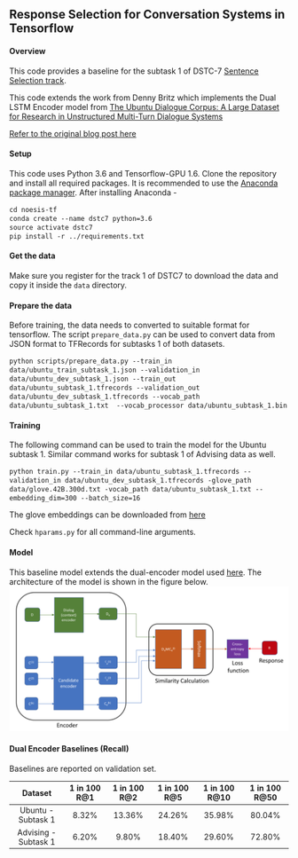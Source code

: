 ## Response Selection for Conversation Systems in Tensorflow

#### Overview
This code provides a baseline for the subtask 1 of DSTC-7 [Sentence Selection track](https://ibm.github.io/dstc7-noesis/public/index.html).

This code extends the work from Denny Britz which implements the Dual LSTM Encoder model from [The Ubuntu Dialogue Corpus: A Large Dataset for Research in Unstructured Multi-Turn Dialogue Systems](http://arxiv.org/abs/1506.08909)

[Refer to the original blog post here](http://www.wildml.com/2016/07/deep-learning-for-chatbots-2-retrieval-based-model-tensorflow)

#### Setup

This code uses Python 3.6 and Tensorflow-GPU 1.6. Clone the repository and install all required packages. It is recommended to use the [Anaconda package manager](https://www.anaconda.com/download/#macos). After installing Anaconda - 

```
cd noesis-tf
conda create --name dstc7 python=3.6
source activate dstc7
pip install -r ../requirements.txt
```

#### Get the data

Make sure you register for the track 1 of DSTC7 to download the data and copy it inside the `data` directory. 

#### Prepare the data

Before training, the data needs to converted to suitable format for tensorflow. The script `prepare_data.py` can be used to convert data from JSON format to TFRecords for subtasks 1 of both datasets. 

```
python scripts/prepare_data.py --train_in data/ubuntu_train_subtask_1.json --validation_in data/ubuntu_dev_subtask_1.json --train_out data/ubuntu_subtask_1.tfrecords --validation_out data/ubuntu_dev_subtask_1.tfrecords --vocab_path data/ubuntu_subtask_1.txt  --vocab_processor data/ubuntu_subtask_1.bin
```

#### Training

The following command can be used to train the model for the Ubuntu subtask 1. Similar command works for subtask 1 of Advising data as well.

```
python train.py --train_in data/ubuntu_subtask_1.tfrecords --validation_in data/ubuntu_dev_subtask_1.tfrecords -glove_path data/glove.42B.300d.txt -vocab_path data/ubuntu_subtask_1.txt --embedding_dim=300 --batch_size=16
```

The glove embeddings can be downloaded from [here](https://nlp.stanford.edu/projects/glove/)

Check `hparams.py` for all command-line arguments. 

#### Model

This baseline model extends the dual-encoder model used [here](http://www.wildml.com/2016/07/deep-learning-for-chatbots-2-retrieval-based-model-tensorflow). The architecture of the model is shown in the figure below. ![](images/architecture.png)



#### Dual Encoder Baselines (Recall)

Baselines are reported on validation set. 

| Dataset           | 1 in 100 R@1 | 1 in 100 R@2 | 1 in 100 R@5 | 1 in 100 R@10 | 1 in 100 R@50
| :---------------: | :-------------: | :--------------------: |:----------: | :---------: | :---------: |
| Ubuntu - Subtask 1 | 8.32% | 13.36% | 24.26% | 35.98% | 80.04% |
| Advising - Subtask 1 | 6.20% | 9.80% | 18.40% | 29.60% | 72.80% |

